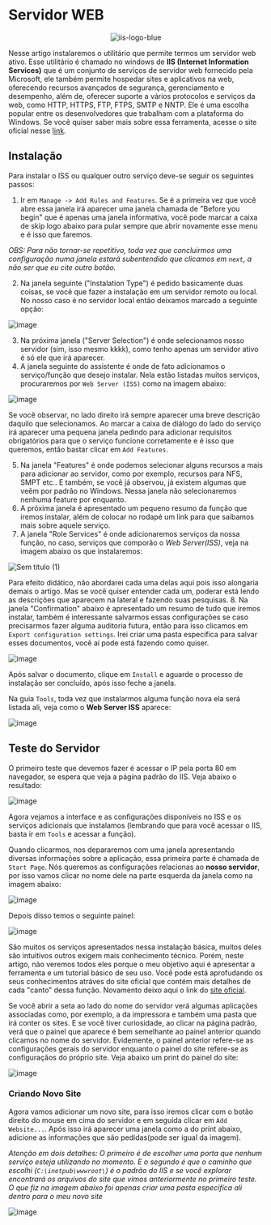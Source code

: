 # Servidor WEB

<div align = "center">

![iis-logo-blue](https://github.com/wendersoon/WindowsServer/assets/104470835/30ac9ec0-faca-4980-8ae4-60f8d5d78392)

 </div>


Nesse artigo instalaremos o utilitário que permite termos um servidor web ativo. Esse utilitário é chamado no windows de **IIS (Internet Information Services)** que é um conjunto de serviços de servidor web fornecido pela Microsoft, ele também permite hospedar sites e aplicativos na web, oferecendo recursos avançados de segurança, gerenciamento e desempenho, além de, oferecer suporte a vários protocolos e serviços da web, como HTTP, HTTPS, FTP, FTPS, SMTP e NNTP. Ele é uma escolha popular entre os desenvolvedores que trabalham com a plataforma do Windows. Se você quiser saber mais sobre essa ferramenta, acesse o site oficial nesse [link](https://www.iis.net/). 

## Instalação

Para instalar o ISS ou qualquer outro serviço deve-se seguir os seguintes passos:

1. Ir em `Manage -> Add Rules and Features`. Se é a primeira vez que você abre essa janela irá aparecer uma janela chamada de "Before you begin" que é apenas uma janela informativa, você pode marcar a caixa de skip logo abaixo para pular sempre que abrir novamente esse menu e é isso que faremos. 

*OBS: Para não tornar-se repetitivo, toda vez que concluirmos uma configuração numa janela estará subentendido que clicamos em `next`, a não ser que eu cite outro botão.*

2. Na janela seguinte ("Instalation Type") é pedido basicamente duas coisas, se você que fazer a instalação em um servidor remoto ou local. No nosso caso é no servidor local então deixamos marcado a seguinte opção:

![image](https://github.com/wendersoon/WindowsServer/assets/104470835/81b5dbf2-e801-4ae9-bf3c-53dbbb12b8df)

3. Na próxima janela ("Server Selection") é onde selecionamos nosso servidor (sim, isso mesmo kkkk), como tenho apenas um servidor ativo é só ele que irá aparecer.
4. A janela seguinte do assistente é onde de fato adicionamos o serviço/função que desejo instalar. Nela estão listadas muitos serviços, procuraremos por `Web Server (ISS)` como na imagem abaixo:

![image](https://github.com/wendersoon/WindowsServer/assets/104470835/eb4bf52b-639b-4d19-bb44-76c9ab11cdc8)

Se você observar, no lado direito irá sempre aparecer uma breve descrição daquilo que selecionamos. Ao marcar a caixa de diálogo do lado do serviço irá aparecer uma pequena janela pedindo para adicionar requisitos obrigatórios para que o serviço funcione corretamente e é isso que queremos, então bastar clicar em `Add Features`.

5. Na janela "Features" é onde podemos selecionar alguns recursos a mais para adicionar ao servidor, como por exemplo, recursos para NFS, SMPT etc.. E também, se você já observou, já existem algumas que veêm por padrão no Windows. Nessa janela não selecionaremos nenhuma feature por enquanto.
6. A próxima janela é apresentado um pequeno resumo da função que iremos instalar, além de colocar no rodapé um link para que saibamos mais sobre aquele serviço.
7. A janela "Role Services" é onde adicionaremos serviços da nossa função, no caso, serviços que comporão o *Web Server(ISS)*, veja na imagem abaixo os que instalaremos:

![Sem título (1)](https://github.com/wendersoon/WindowsServer/assets/104470835/54b348de-6cc8-4079-a8d6-379c362503be)

Para efeito didático, não abordarei cada uma delas aqui pois isso alongaria demais o artigo. Mas se você quiser entender cada um, poderar está lendo as descrições que aparecem na lateral e fazendo suas pesquisas.
8. Na janela "Confirmation" abaixo é apresentado um resumo de tudo que iremos instalar, também é interessante salvarmos essas configurações se caso precisarmos fazer alguma auditoria futura, então para isso clicamos em `Export configuration settings`. Irei criar uma pasta específica para salvar esses documentos, você aí pode está fazendo como quiser. 

![image](https://github.com/wendersoon/WindowsServer/assets/104470835/e8823e9f-a68b-4dc4-bbda-d2210c2b3efc)

Após salvar o documento, clique em `Install` e aguarde o processo de instalação ser concluído, após isso feche a janela.

Na guia `Tools`, toda vez que instalarmos alguma função nova ela será listada ali, veja como o **Web Server ISS** aparece:

![image](https://github.com/wendersoon/WindowsServer/assets/104470835/d9c0483c-b43b-4812-8572-a8d24541b263)

## Teste do Servidor

O primeiro teste que devemos fazer é acessar o IP pela porta 80 em navegador, se espera que veja a página padrão do IIS. Veja abaixo o resultado:

![image](https://github.com/wendersoon/WindowsServer/assets/104470835/a7d27a4c-507f-48ca-9c3f-379f0d4f981d)

Agora vejamos a interface e as configurações disponíveis no ISS e os serviços adicionais que instalamos (lembrando que para você acessar o IIS, basta ir em `Tools` e acessar a função). 

Quando clicarmos, nos depararemos com uma janela apresentando diversas informações sobre a aplicação, essa primeira parte é chamada de `Start Page`. Nós queremos as configurações relacionas ao **nosso servidor**, por isso vamos clicar no nome dele na parte esquerda da janela como na imagem abaixo:

![image](https://github.com/wendersoon/WindowsServer/assets/104470835/c75119cd-4459-40f3-bc3e-b3c7f79bcd48)

Depois disso temos o seguinte painel:

![image](https://github.com/wendersoon/WindowsServer/assets/104470835/fe258698-5d5b-4d1f-a84b-d83d20a6e90f)

São muitos os serviços apresentados nessa instalação básica, muitos deles são intuitivos outros exigem mais conhecimento técnico. Porém, neste artigo, não veremos todos eles porque o meu objetivo aqui é apresentar a ferramenta e um tutorial básico de seu uso. Você pode está aprofudando os seus conhecimentos atráves do site oficial que contém mais detalhes de cada "canto" dessa função. Novamento deixo aqui o link do [site oficial](https://www.iis.net/).

Se você abrir a seta ao lado do nome do servidor verá algumas aplicações associadas como, por exemplo, a da impressora e também uma pasta que irá conter os sites. E se você tiver curiosidade, ao clicar na página padrão, verá que o painel que aparece é bem semelhante ao painel anterior quando clicamos no nome do servidor. Evidemente, o painel anterior refere-se as configurações gerais do servidor enquanto o painel do site refere-se as configuraçãos do próprio site. Veja abaixo um print do painel do site:

![image](https://github.com/wendersoon/WindowsServer/assets/104470835/62a26d13-1399-4b27-8b39-1084385c78f7)

### Criando Novo Site

Agora vamos adicionar um novo site, para isso iremos clicar com o botão direito do mouse em cima do servidor e em seguida clicar em `Add Website...`. Após isso irá aparecer uma janela como a do print abaixo, adicione as informações que são pedidas(pode ser igual da imagem). 

*Atenção em dois detalhes: O primeiro é de escolher uma porta que nenhum serviço esteja utilizando no momento. E o segundo é que o caminho que escolhi (`C:\inetpub\wwwroot\`) é o padrão do IIS e se você explorar encontrará os arquivos do site que vimos anteriormente no primeiro teste. O que fiz na imagem abaixo foi apenas criar uma pasta especifíca ali dentro para o meu novo site*

![image](https://github.com/wendersoon/WindowsServer/assets/104470835/301c5159-f591-4d60-845b-c8dbef544985)











